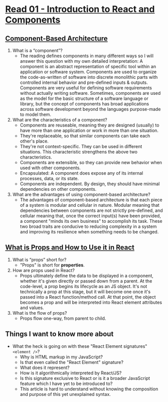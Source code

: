 # [Read 01 - Introduction to React and Components](https://codefellows.github.io/code-301-guide/curriculum/class-01/DISCUSSION)

## [Component-Based Architecture](https://www.tutorialspoint.com/software_architecture_design/component_based_architecture.htm)

1. What is a “component”?
    - The reading defines components in many different ways so I will answer this question with my own detailed interpretation: A component is an abstract representation of specific tool within an application or software system. Components are used to organize the code-as-written of software into discrete monolithic parts with controlled internal behavior and pre-defined inputs & outputs. Components are very useful for defining software requirements without actually writing software. Sometimes, components are used as the model for the basic structure of a software language or library, but the concept of components has broad applications across software development beyond the languages purpose-made to model them.
2. What are the characteristics of a component?
    - Components are reuseable, meaning they are designed (usually) to have more than one application or work in more than one situation.
    - They're replaceable, so that similar components can take each other's place.
    - They're not context-specific. They can be used in different situations. This characteristic strengthens the above two characteristics.
    - Components are extensible, so they can provide new behavior when used with other components.
    - Encapsulated: A component does expose any of its internal processes, data, or its state.
    - Components are independent. By design, they should have minimal dependencies on other components.
3. What are the advantages of using component-based architecture?
    - The advantages of component-based architecture is that each piece of a system is modular and cellular in nature. Modular meaning that dependencies between components are not strictly pre-defined, and cellular meaning that, once the correct input(s) have been provided, a component "minds its own business" to accomplish its task. These two broad traits are conducive to reducing complexity in a system and improving its resilience when something needs to be changed.

## [What is Props and How to Use it in React](https://itnext.io/what-is-props-and-how-to-use-it-in-react-da307f500da0#:~:text=%E2%80%9CProps%E2%80%9D%20is%20a%20special%20keyword,way%20from%20parent%20to%20child)

1. What is “props” short for?
    - "Props" is short for **properties**.
2. How are props used in React?
    - Props ultimately define the data to be displayed in a component, whether it's given directly or passed down from a parent. At the code-level, a prop begins its lifecycle as an JS object. It's not technically a prop at this stage, but it will become one once it's passed into a React function/method call. At that point, the object becomes a prop and will be interpreted into React element attributes and values.
3. What is the flow of props?
    - Props flow one-way, from parent to child.

## Things I want to know more about

- What the heck is going on with these "React Element signatures" `<element />`?
  - Why is HTML markup in my JavaScript?
  - Is that even called the "React Element" signature?
  - What does it represent?
  - How is it algorithmically interpreted by React/JS?
  - Is this signature exclusive to React or is it a broader JavaScript feature which I have yet to be introduced to?
  - This article is hard to understand without knowing the composition and purpose of this yet unexplained syntax.
